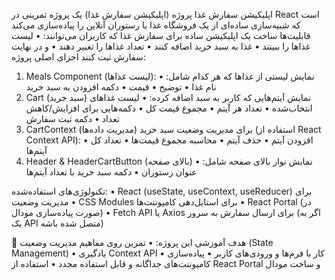 اپلیکیشن سفارش غذا
پروژه (اپلیکیشن سفارش غذا) یک پروژه تمرینی در React است که شبیه‌سازی ساده‌ای از یک فروشگاه غذا یا رستوران آنلاین را پیاده‌سازی می‌کند
قابلیت‌ها
ساخت یک اپلیکیشن ساده برای سفارش غذا که کاربران می‌توانند:
•	لیست غذاها را ببینند
•	غذا به سبد خرید اضافه کنند
•	تعداد غذاها را تغییر دهند
•	و در نهایت سفارش ثبت کنند
اجزای اصلی پروژه:
1. Meals Component (لیست غذاها):
نمایش لیستی از غذاها که هر کدام شامل:
•	نام غذا
•	توضیح
•	قیمت
•	دکمه افزودن به سبد خرید
2. Cart (سبد خرید)
نمایش آیتم‌هایی که کاربر به سبد اضافه کرده:
•	لیست غذاهای انتخاب‌شده
•	تعداد هر آیتم
•	مجموع قیمت کل
•	دکمه‌هایی برای افزایش/کاهش تعداد
•	دکمه ثبت سفارش
3. CartContext (مدیریت داده‌ها)
برای مدیریت وضعیت سبد خرید (استفاده از React Context API):
•	افزودن آیتم
•	حذف آیتم
•	محاسبه مجموع قیمت‌ها
•	تعداد کل آیتم‌ها
4. Header & HeaderCartButton (بالای صفحه)
نمایش نوار بالای صفحه شامل:
•	عنوان رستوران
•	دکمه سبد خرید با تعداد آیتم‌ها

تکنولوژی‌های استفاده‌شده:
•	React (useState, useContext, useReducer) برای مدیریت وضعیت
•	CSS Modules برای استایل‌دهی کامپوننت‌ها
•	React Portal (در صورت پیاده‌سازی مودال)
•	Fetch API یا Axios برای ارسال سفارش به سرور (اگر به یک API متصل شده باشه)

🎯 هدف آموزشی این پروژه:
•	تمرین روی مفاهیم مدیریت وضعیت (State Management)
•	یادگیری Context API
•	کار با فرم‌ها و ورودی‌های کاربر
•	پیاده‌سازی کامپوننت‌های جداگانه و قابل استفاده مجدد
•	استفاده از React Portal و ساخت مودال
